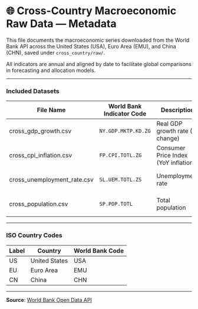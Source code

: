 # 🌐 Cross-Country Macroeconomic Raw Data — Metadata

This file documents the macroeconomic series downloaded from the World Bank API across the United States (USA), Euro Area (EMU), and China (CHN), saved under `cross_country/raw/`.

All indicators are annual and aligned by date to facilitate global comparisons in forecasting and allocation models.

---

###  Included Datasets

| File Name                  | World Bank Indicator Code | Description                                 | Frequency | Units / Notes             |
|----------------------------|----------------------------|---------------------------------------------|-----------|----------------------------|
| cross_gdp_growth.csv       | `NY.GDP.MKTP.KD.ZG`        | Real GDP growth rate (% change)             | Annual    | Percent                    |
| cross_cpi_inflation.csv    | `FP.CPI.TOTL.ZG`           | Consumer Price Index (YoY inflation)        | Annual    | Percent                    |
| cross_unemployment_rate.csv| `SL.UEM.TOTL.ZS`           | Unemployment rate                           | Annual    | Percent of labor force     |
| cross_population.csv       | `SP.POP.TOTL`              | Total population                            | Annual    | Number of people           |

---

###  ISO Country Codes

| Label | Country        | World Bank Code |
|-------|----------------|-----------------|
| US    | United States  | USA             |
| EU    | Euro Area      | EMU             |
| CN    | China          | CHN             |

---

**Source**: [World Bank Open Data API](https://data.worldbank.org/indicator)
